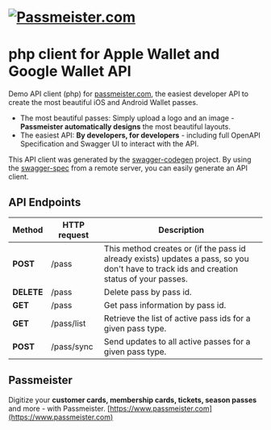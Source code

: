 
# [![Passmeister.com](https://www.passmeister.com/logo.png)](https://www.passmeister.com)

# php client for Apple Wallet and Google Wallet API

Demo API client (php) for [passmeister.com](https://www.passmeister.com), the easiest developer API to create the most beautiful iOS and Android Wallet passes.

- The most beautiful passes: Simply upload a logo and an image -  **Passmeister automatically designs**  the most beautiful layouts.
- The easiest API: **By developers, for developers**  - including full OpenAPI Specification and Swagger UI to interact with the API.

This API client was generated by the [swagger-codegen](https://github.com/swagger-api/swagger-codegen) project. By using the [swagger-spec](https://github.com/swagger-api/swagger-spec) from a remote server, you can easily generate an API client.

## API Endpoints
| Method | HTTP request | Description |
------------ | ------------- | ------------- |
| **POST** | /pass | This method creates or (if the pass id already exists) updates a pass, so you don&#39;t have to track ids and creation status of your passes.|
| **DELETE** | /pass | Delete pass by pass id.|
| **GET** | /pass | Get pass information by pass id.|
| **GET**| /pass/list | Retrieve the list of active pass ids for a given pass type.|
| **POST** | /pass/sync | Send updates to all active passes for a given pass type. |

## Passmeister
Digitize your  **customer cards, membership cards, tickets, season passes**  and more - with Passmeister.
[https://www.passmeister.com](https://www.passmeister.com)
